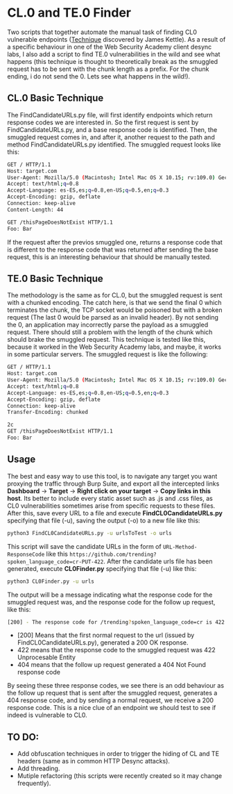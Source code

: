 # CL.0 and TE.0 Finder
Two scripts that together automate the manual task of finding CL0 vulnerable endpoints ([Technique](https://portswigger.net/web-security/request-smuggling/browser/cl-0) discovered by James Kettle). As a result of a specific behaviour in one of the Web Security Academy client desync labs, I also add a script to find TE.0 vulnerabilities in the wild and see what happens (this technique is thought to theoretically break as the smuggled request has to be sent with the chunk length as a prefix. For the chunk ending, i do not send the 0. Lets see what happens in the wild!).

## CL.0 Basic Technique

The FindCandidateURLs.py file, will first identify endpoints which return response codes we are interested in. So the first request is sent by FindCandidateURLs.py, and a base response code is identified.
Then, the smuggled request comes in, and after it, another request to the path and method FindCandidateURLs.py identified.
The smuggled request looks like this:

```bash
GET / HTTP/1.1
Host: target.com
User-Agent: Mozilla/5.0 (Macintosh; Intel Mac OS X 10.15; rv:109.0) Gecko/20100101 Firefox/109.0
Accept: text/html;q=0.8
Accept-Language: es-ES,es;q=0.8,en-US;q=0.5,en;q=0.3
Accept-Encoding: gzip, deflate
Connection: keep-alive
Content-Length: 44

GET /thisPageDoesNotExist HTTP/1.1
Foo: Bar
```
If the request after the previos smuggled one, returns a response code that is different to the response code that was returned after sending the base request, this is an interesting behaviour that should be manually tested.

## TE.0 Basic Technique

The methodology is the same as for CL.0, but the smuggled request is sent with a chunked encoding. The catch here, is that we send the final 0 which terminates the chunk, the TCP socket would be poisoned but with a broken request (The last 0 would be parsed as an invalid header). By not sending the 0, an application may incorrectly parse the payload as a smuggled request. There should still a problem with the length of the chunk which should brake the smuggled request. This technique is tested like this, because it worked in the Web Security Academy labs, and maybe, it works in some particular servers. The smuggled request is like the following:

```bash
GET / HTTP/1.1
Host: target.com
User-Agent: Mozilla/5.0 (Macintosh; Intel Mac OS X 10.15; rv:109.0) Gecko/20100101 Firefox/109.0
Accept: text/html;q=0.8
Accept-Language: es-ES,es;q=0.8,en-US;q=0.5,en;q=0.3
Accept-Encoding: gzip, deflate
Connection: keep-alive
Transfer-Encoding: chunked

2c
GET /thisPageDoesNotExist HTTP/1.1
Foo: Bar
```

## Usage
The best and easy way to use this tool, is to navigate any target you want proxying the traffic through Burp Suite, and export all the intercepted links **Dashboard** -> **Target** -> **Right click on your target** -> **Copy links in this host**. Its better to include every static asset such as .js and .css files, as CL0 vulnerabilities sometimes arise from specific requests to these files.
After this, save every URL to a file and execute **FindCL0CandidateURLs.py** specifying that file (-u), saving the output (-o) to a new file like this:

```bash
python3 FindCL0CandidateURLs.py -u urlsToTest -o urls
```

This script will save the candidate URLs in the form of `URL-Method-ResponseCode` like this `https://github.com/trending?spoken_language_code=cr-PUT-422`.
After the candidate urls file has been generated, execute **CL0Finder.py** specifying that file (-u) like this:
```bash
python3 CL0Finder.py -u urls
```
The output will be a message indicating what the response code for the smuggled request was, and the response code for the follow up request, like this:

```bash
[200] - The response code for /trending?spoken_language_code=cr is 422 and after CL0 is 404 for method PUT
```

* [200] Means that the first normal request to the url (issued by FindCL0CandidateURLs.py), generated a 200 OK response.
* 422 means that the response code to the smuggled request was 422 Unprocesable Entity
* 404 means that the follow up request generated a 404 Not Found response code

By seeing these three response codes, we see there is an odd behaviour as the follow up request that is sent after the smuggled request, generates a 404 response code, and by sending a normal request, we receive a 200 response code. This is a nice clue of an endpoint we should test to see if indeed is vulnerable to CL0.

## TO DO:

* Add obfuscation techniques in order to trigger the hiding of CL and TE headers (same as in common HTTP Desync attacks).
* Add threading.
* Mutiple refactoring (this scripts were recently created so it may change frequently).
